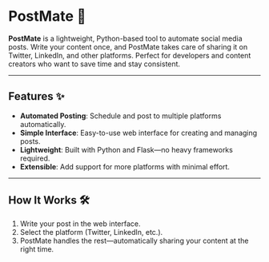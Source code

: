 # PostMate 🚀

**PostMate** is a lightweight, Python-based tool to automate social media posts. Write your content once, and PostMate takes care of sharing it on Twitter, LinkedIn, and other platforms. Perfect for developers and content creators who want to save time and stay consistent.

---

## Features ✨
- **Automated Posting**: Schedule and post to multiple platforms automatically.
- **Simple Interface**: Easy-to-use web interface for creating and managing posts.
- **Lightweight**: Built with Python and Flask—no heavy frameworks required.
- **Extensible**: Add support for more platforms with minimal effort.

---

## How It Works 🛠️
1. Write your post in the web interface.
2. Select the platform (Twitter, LinkedIn, etc.).
3. PostMate handles the rest—automatically sharing your content at the right time.
